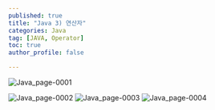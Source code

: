 ```yaml
---
published: true
title: "Java 3) 연산자" 
categories: Java
tag: [JAVA, Operator] 
toc: true
author_profile: false 

---
```


![Java_page-0001](https://github.com/Vida0822/Algorithm/assets/132312673/06609131-b613-4a1a-a680-db076a53401d)

![Java_page-0002](https://github.com/Vida0822/Algorithm/assets/132312673/c631a043-96f7-4f7b-88e1-accf59e7910b)
![Java_page-0003](https://github.com/Vida0822/Algorithm/assets/132312673/34e34fed-bc78-492a-94b2-d855c5c05b6c)
![Java_page-0004](https://github.com/Vida0822/Algorithm/assets/132312673/49694c9a-8ea8-4dad-954c-d58cb45e1572)
